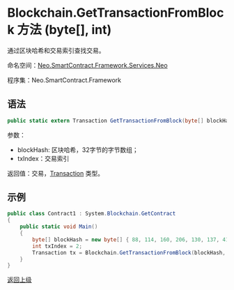 # Blockchain.GetTransactionFromBlock 方法 (byte[], int)

通过区块哈希和交易索引查找交易。

命名空间：[Neo.SmartContract.Framework.Services.Neo](../../neo.md)

程序集：Neo.SmartContract.Framework

## 语法

```c#
public static extern Transaction GetTransactionFromBlock(byte[] blockHash, int txIndex);
```

参数：

- blockHash: 区块哈希，32字节的字节数组；
- txIndex：交易索引

返回值：交易，[Transaction](../Transaction.md) 类型。

## 示例

```c#
public class Contract1 : System.Blockchain.GetContract
{
    public static void Main()
    {
        byte[] blockHash = new byte[] { 88, 114, 160, 206, 130, 137, 41, 94, 119, 120, 242, 71, 232, 244, 3, 20, 165, 69, 182, 232, 106, 185, 119, 239, 183, 65, 174, 220, 157, 251, 28, 215 };
        int txIndex = 2;
        Transaction tx = Blockchain.GetTransactionFromBlock(blockHash, txIndex);
    }
}
```



[返回上级](../Blockchain.md)